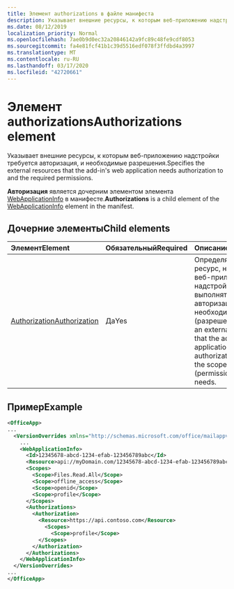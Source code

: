 ```yaml
---
title: Элемент authorizations в файле манифеста
description: Указывает внешние ресурсы, к которым веб-приложению надстройки требуется авторизация, и необходимые разрешения.
ms.date: 08/12/2019
localization_priority: Normal
ms.openlocfilehash: 7ae0b9d0ec32a20846142a9fc89c48fe9cdf8053
ms.sourcegitcommit: fa4e81fcf41b1c39d5516edf078f3ffdbd4a3997
ms.translationtype: MT
ms.contentlocale: ru-RU
ms.lasthandoff: 03/17/2020
ms.locfileid: "42720661"
---
```

# <a name="authorizations-element"></a><span data-ttu-id="9deaf-103">Элемент authorizations</span><span class="sxs-lookup"><span data-stu-id="9deaf-103">Authorizations element</span></span>

<span data-ttu-id="9deaf-104">Указывает внешние ресурсы, к которым веб-приложению надстройки требуется авторизация, и необходимые разрешения.</span><span class="sxs-lookup"><span data-stu-id="9deaf-104">Specifies the external resources that the add-in's web application needs authorization to and the required permissions.</span></span>

<span data-ttu-id="9deaf-105">**Авторизация** является дочерним элементом элемента [WebApplicationInfo](webapplicationinfo.md) в манифесте.</span><span class="sxs-lookup"><span data-stu-id="9deaf-105">**Authorizations** is a child element of the [WebApplicationInfo](webapplicationinfo.md) element in the manifest.</span></span>

## <a name="child-elements"></a><span data-ttu-id="9deaf-106">Дочерние элементы</span><span class="sxs-lookup"><span data-stu-id="9deaf-106">Child elements</span></span>

|  <span data-ttu-id="9deaf-107">Элемент</span><span class="sxs-lookup"><span data-stu-id="9deaf-107">Element</span></span> |  <span data-ttu-id="9deaf-108">Обязательный</span><span class="sxs-lookup"><span data-stu-id="9deaf-108">Required</span></span>  |  <span data-ttu-id="9deaf-109">Описание</span><span class="sxs-lookup"><span data-stu-id="9deaf-109">Description</span></span>  |
|:-----|:-----|:-----|
|  [<span data-ttu-id="9deaf-110">Authorization</span><span class="sxs-lookup"><span data-stu-id="9deaf-110">Authorization</span></span>](authorization.md)                |  <span data-ttu-id="9deaf-111">Да</span><span class="sxs-lookup"><span data-stu-id="9deaf-111">Yes</span></span>     |   <span data-ttu-id="9deaf-112">Определяет внешний ресурс, на который веб-приложение надстройки должно выполнять авторизацию, и необходимые области (разрешения).</span><span class="sxs-lookup"><span data-stu-id="9deaf-112">Identifies an external resource that the add-in's web application needs authorization to, and the scopes (permissions) that it needs.</span></span> |

## <a name="example"></a><span data-ttu-id="9deaf-113">Пример</span><span class="sxs-lookup"><span data-stu-id="9deaf-113">Example</span></span>

```xml
<OfficeApp>
...
  <VersionOverrides xmlns="http://schemas.microsoft.com/office/mailappversionoverrides" xsi:type="VersionOverridesV1_0">
    ...
    <WebApplicationInfo>
      <Id>12345678-abcd-1234-efab-123456789abc</Id>
      <Resource>api://myDomain.com/12345678-abcd-1234-efab-123456789abc</Resource>
      <Scopes>
        <Scope>Files.Read.All</Scope>
        <Scope>offline_access</Scope>
        <Scope>openid</Scope>
        <Scope>profile</Scope>
      </Scopes>
      <Authorizations>
        <Authorization>
          <Resource>https://api.contoso.com</Resource>
            <Scopes>
              <Scope>profile</Scope>
          </Scopes>
        </Authorization>
      </Authorizations>
    </WebApplicationInfo>
  </VersionOverrides>
...
</OfficeApp>
```
